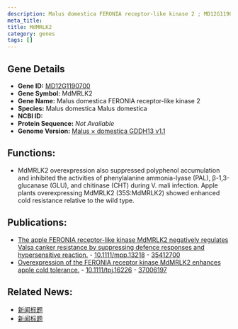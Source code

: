 ```yaml
---
description: Malus domestica FERONIA receptor-like kinase 2 ; MD12G1190700 ; Malus domestica	Malus domestica
meta_title:
title: MdMRLK2
category: genes
tags: []
---
```


## Gene Details
- **Gene ID:**	[MD12G1190700](https://www.maizegdb.org/gene_center/gene/MD12G1190700)
- **Gene Symbol:** MdMRLK2
- **Gene Name:** Malus domestica FERONIA receptor-like kinase 2
- **Species:** Malus domestica	Malus domestica
- **NCBI ID:** [  ]()
- **Protein Sequence:** *Not Available*
- **Genome Version:** [Malus × domestica GDDH13 v1.1]()

## Functions:
   - MdMRLK2 overexpression also suppressed polyphenol accumulation and inhibited the activities of phenylalanine ammonia-lyase (PAL), β-1,3-glucanase (GLU), and chitinase (CHT) during V. mali infection.	Apple plants overexpressing MdMRLK2 (35S:MdMRLK2) showed enhanced cold resistance relative to the wild type.

## Publications:
   - [The apple FERONIA receptor-like kinase MdMRLK2 negatively regulates Valsa canker resistance by suppressing defence responses and hypersensitive reaction.]( https://bsppjournals.onlinelibrary.wiley.com/doi/10.1111/mpp.13218 ) - [10.1111/mpp.13218]( https://bsppjournals.onlinelibrary.wiley.com/doi/10.1111/mpp.13218 ) - [35412700](https://pubmed.ncbi.nlm.nih.gov/35412700/)
   - [Overexpression of the FERONIA receptor kinase MdMRLK2 enhances apple cold tolerance.]( https://onlinelibrary.wiley.com/doi/10.1111/tpj.16226 ) - [10.1111/tpj.16226]( https://onlinelibrary.wiley.com/doi/10.1111/tpj.16226 ) - [37006197](https://pubmed.ncbi.nlm.nih.gov/37006197/)

## Related News:
   - [新闻标题](https://mp.weixin.qq.com/s?__biz=Mzg3MDEwNDEyMg==&mid=2247528336&idx=2&sn=3d9c7cd7367c8b96c503e02462a7329d&chksm=ce90c2c5f9e74bd3f64d83338922c84c88660889bd981b23b1538b8fe1f376dc1524c664d869&scene=27#wechat_redirect)
   - [新闻标题](https://mp.weixin.qq.com/s/WjwViujYZD6asnxOshfSPg)

